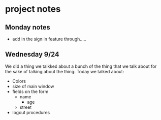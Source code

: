 # project notes

## Monday notes

 * add in the sign in feature through.....

## Wednesday 9/24

We did a thing we talkked about a bunch of the thing that we talk about for the sake of talking about the thing. Today we talked about:
* Colors
* size of main window
* fields on the form
    * name
      * age
    * street
* logout procedures
 
